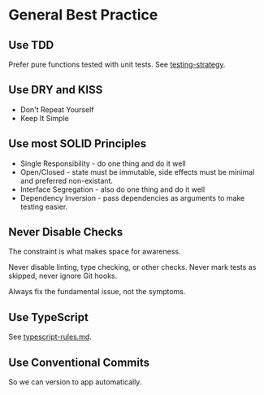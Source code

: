 # General Best Practice

## Use TDD

Prefer pure functions tested with unit tests. See [testing-strategy](testing-strategy/index.md).

## Use DRY and KISS

- Don't Repeat Yourself
- Keep It Simple

## Use most SOLID Principles

- Single Responsibility - do one thing and do it well
- Open/Closed - state must be immutable, side effects must be minimal and preferred non-existant.
- Interface Segregation - also do one thing and do it well
- Dependency Inversion - pass dependencies as arguments to make testing easier.

## Never Disable Checks

The constraint is what makes space for awareness.

Never disable linting, type checking, or other checks. Never mark tests as skipped, never ignore Git hooks.

Always fix the fundamental issue, not the symptoms.

## Use TypeScript

See [typescript-rules.md](typescript-rules.md).

## Use Conventional Commits

So we can version to app automatically.
